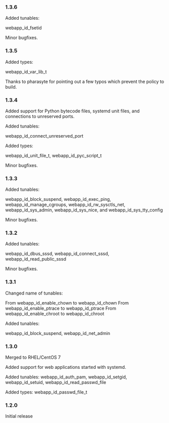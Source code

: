 ### 1.3.6

Added tunables:

webapp_id_fsetid

Minor bugfixes.

### 1.3.5

Added types:

webapp_id_var_lib_t

Thanks to pharasyte for pointing out a few typos which prevent the policy to build.

### 1.3.4

Added support for Python bytecode files, systemd unit files, and connections to unreserved ports.

Added tunables:

webapp_id_connect_unreserved_port

Added types:

webapp_id_unit_file_t, webapp_id_pyc_script_t

Minor bugfixes.

### 1.3.3

Added tunables:

webapp_id_block_suspend, webapp_id_exec_ping, webapp_id_manage_cgroups, webapp_id_rw_sysctls_net, webapp_id_sys_admin, webapp_id_sys_nice, and webapp_id_sys_tty_config

Minor bugfixes.

### 1.3.2

Added tunables:

webapp_id_dbus_sssd, webapp_id_connect_sssd, webapp_id_read_public_sssd

Minor bugfixes.

### 1.3.1

Changed name of tunables:

From webapp_id_enable_chown to webapp_id_chown
From webapp_id_enable_ptrace to webapp_id_ptrace
From webapp_id_enable_chroot to webapp_id_chroot

Added tunables:

webapp_id_block_suspend, webapp_id_net_admin

### 1.3.0

Merged to RHEL/CentOS 7

Added support for web applications started with systemd.

Added tunables:
webapp_id_auth_pam, webapp_id_setgid, webapp_id_setuid, webapp_id_read_passwd_file

Added types: webapp_id_passwd_file_t

### 1.2.0
Initial release
